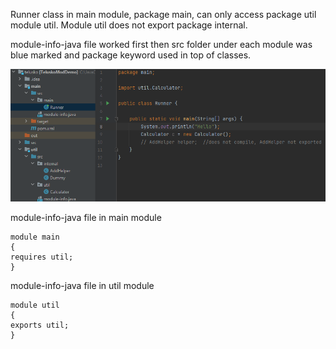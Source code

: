 Runner class in main module, package main, can only access package util module util.
Module util does not export package internal.

module-info-java file worked first then src folder under each module was blue marked and package keyword used in top 
of classes.

![img_1.png](img_1.png)

module-info-java file in main module
    
    module main
    {
    requires util;
    }


module-info-java file in util module

    module util
    {
    exports util;
    }
